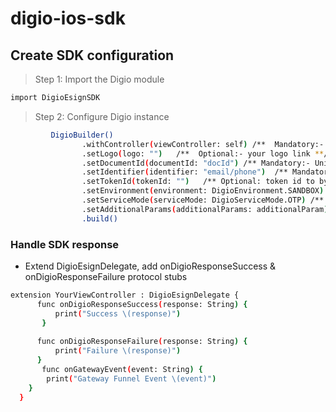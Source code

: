 # digio-ios-sdk

## Create SDK configuration

>Step 1: Import the Digio module 

```sh
import DigioEsignSDK

```

>Step 2: Configure Digio instance

```sh
         DigioBuilder()
                .withController(viewController: self) /**  Mandatory:- pass your view controller here **/
                .setLogo(logo: "")   /**  Optional:- your logo link **/
                .setDocumentId(documentId: "docId") /** Mandatory:- Unique MandateId /Document ID  **/
                .setIdentifier(identifier: "email/phone")  /** Mandatory identifier **/
                .setTokenId(tokenId: "")   /** Optional: token id to bypass first factor authenticatio**/
                .setEnvironment(environment: DigioEnvironment.SANDBOX) /** Mandatory: SANDBOX / PRODUCTION **/
                .setServiceMode(serviceMode: DigioServiceMode.OTP) /** Mandatory **/
                .setAdditionalParams(additionalParams: additionalParam) /** optional use for eNach/mandate only **/
                .build()
```



### Handle SDK response
- Extend DigioEsignDelegate, add onDigioResponseSuccess & onDigioResponseFailure protocol stubs

```sh
extension YourViewController : DigioEsignDelegate {
      func onDigioResponseSuccess(response: String) {
          print("Success \(response)")
       }
 
      func onDigioResponseFailure(response: String) {
          print("Failure \(response)")
      }
       func onGatewayEvent(event: String) {
        print("Gateway Funnel Event \(event)")
    }
  }

```


